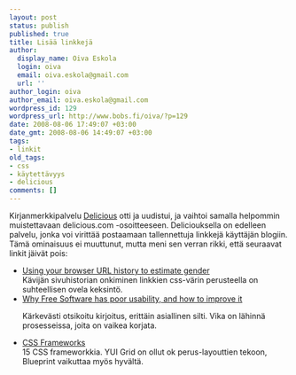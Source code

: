 ```yaml
---
layout: post
status: publish
published: true
title: Lisää linkkejä
author:
  display_name: Oiva Eskola
  login: oiva
  email: oiva.eskola@gmail.com
  url: ''
author_login: oiva
author_email: oiva.eskola@gmail.com
wordpress_id: 129
wordpress_url: http://www.bobs.fi/oiva/?p=129
date: 2008-08-06 17:49:07 +03:00
date_gmt: 2008-08-06 14:49:07 +03:00
tags:
- linkit
old_tags:
- css
- käytettävyys
- delicious
comments: []
---
```

<p>Kirjanmerkkipalvelu <a title="delicious.com" href="http://delicious.com">Delicious</a> otti ja uudistui, ja vaihtoi samalla helpommin muistettavaan delicious.com -osoitteeseen. Deliciouksella on edelleen palvelu, jonka voi virittää postaamaan tallennettuja linkkejä käyttäjän blogiin. Tämä ominaisuus ei muuttunut, mutta meni sen verran rikki, että seuraavat linkit jäivät pois:</p>
<ul>
<li><a class="taggedlink" rel="nofollow" href="http://www.mikeonads.com/2008/07/13/using-your-browser-url-history-estimate-gender/">Using your browser URL history to estimate gender<br />
</a>Kävijän sivuhistorian onkiminen linkkien css-värin perusteella on suhteellisen ovela keksintö.</li>
<li><a class="taggedlink" rel="nofollow" href="http://mpt.net.nz/archive/2008/08/01/free-software-usability">Why Free Software has poor usability, and how to improve it</a><br />
<p>Kärkevästi otsikoitu kirjoitus, erittäin asiallinen silti. Vika on lähinnä prosesseissa, joita on vaikea korjata.</li>
<li><a class="taggedlink" rel="nofollow" href="http://hiddenpixels.com/css-stuffs/css-frameworks/">CSS Frameworks</a><br />
15 CSS frameworkkia. YUI Grid on ollut ok perus-layouttien tekoon, Blueprint vaikuttaa myös hyvältä.</li>
</ul>
